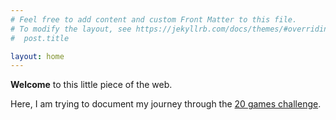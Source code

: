 ```yaml
---
# Feel free to add content and custom Front Matter to this file.
# To modify the layout, see https://jekyllrb.com/docs/themes/#overriding-theme-defaults
#  post.title 

layout: home
---
```


**Welcome** to this little piece of the web. 

Here, I am trying to document my journey through the [20 games challenge](https://20_games_challenge.gitlab.io).

